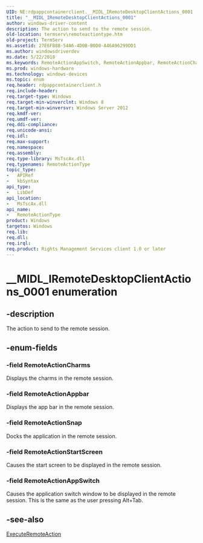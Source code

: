 ```yaml
---
UID: NE:rdpappcontainerclient.__MIDL_IRemoteDesktopClientActions_0001
title: "__MIDL_IRemoteDesktopClientActions_0001"
author: windows-driver-content
description: The action to send to the remote session.
old-location: termserv\remoteactiontype.htm
old-project: TermServ
ms.assetid: 27E6FB88-54A6-4D0B-B0D0-A46A96299DD1
ms.author: windowsdriverdev
ms.date: 5/22/2018
ms.keywords: RemoteActionAppSwitch, RemoteActionAppbar, RemoteActionCharms, RemoteActionSnap, RemoteActionStartScreen, RemoteActionType, RemoteActionType enumeration [Remote Desktop Services], __MIDL_IRemoteDesktopClientActions_0001, rdpappcontainerclient/RemoteActionAppSwitch, rdpappcontainerclient/RemoteActionAppbar, rdpappcontainerclient/RemoteActionCharms, rdpappcontainerclient/RemoteActionSnap, rdpappcontainerclient/RemoteActionStartScreen, rdpappcontainerclient/RemoteActionType, termserv.remoteactiontype
ms.prod: windows-hardware
ms.technology: windows-devices
ms.topic: enum
req.header: rdpappcontainerclient.h
req.include-header: 
req.target-type: Windows
req.target-min-winverclnt: Windows 8
req.target-min-winversvr: Windows Server 2012
req.kmdf-ver: 
req.umdf-ver: 
req.ddi-compliance: 
req.unicode-ansi: 
req.idl: 
req.max-support: 
req.namespace: 
req.assembly: 
req.type-library: MsTscAx.dll
req.typenames: RemoteActionType
topic_type:
-	APIRef
-	kbSyntax
api_type:
-	LibDef
api_location:
-	MsTscAx.dll
api_name:
-	RemoteActionType
product: Windows
targetos: Windows
req.lib: 
req.dll: 
req.irql: 
req.product: Rights Management Services client 1.0 or later
---
```


# __MIDL_IRemoteDesktopClientActions_0001 enumeration


## -description


The action to send to the remote session.



## -enum-fields




### -field RemoteActionCharms

Displays the charms in the remote session.


### -field RemoteActionAppbar

Displays the app bar in the remote session.


### -field RemoteActionSnap

Docks the application in the remote session.


### -field RemoteActionStartScreen

Causes the start screen to be displayed in the remote session.


### -field RemoteActionAppSwitch

Causes the application switch window to be displayed in the remote session. This is the same as the user pressing Alt+Tab.


## -see-also




<a href="https://msdn.microsoft.com/944fbfe4-b033-471b-9a28-87349382d37a">ExecuteRemoteAction</a>
 

 

